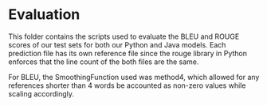 # Evaluation

This folder contains the scripts used to evaluate the BLEU and ROUGE scores of
our test sets for both our Python and Java models. Each prediction file has its
own reference file since the rouge library in Python enforces that the line
count of the both files are the same.

For BLEU, the SmoothingFunction used was method4, which allowed for any
references shorter than 4 words be accounted as non-zero values while scaling
accordingly.
